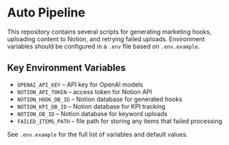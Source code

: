 # Auto Pipeline

This repository contains several scripts for generating marketing hooks, uploading
content to Notion, and retrying failed uploads. Environment variables should be
configured in a `.env` file based on `.env.example`.

## Key Environment Variables

- `OPENAI_API_KEY` – API key for OpenAI models
- `NOTION_API_TOKEN` – access token for Notion API
- `NOTION_HOOK_DB_ID` – Notion database for generated hooks
- `NOTION_KPI_DB_ID` – Notion database for KPI tracking
- `NOTION_DB_ID` – Notion database for keyword uploads
- `FAILED_ITEMS_PATH` – file path for storing any items that failed processing

See `.env.example` for the full list of variables and default values.
